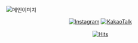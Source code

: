![메인이미지](https://github.com/user-attachments/assets/2c335c3e-39f9-4d37-8339-9199b1805892)

<div align="center">

<!-- [![YouTube](https://img.shields.io/badge/YouTube-FF0000?style=flat-square&logo=YouTube&logoColor=white&link=https://www.youtube.com/channel/UCBjYErlHCG0vfcdDmaeOIxQ)](https://www.youtube.com/channel/UCBjYErlHCG0vfcdDmaeOIxQ) -->
<!-- [![Gmail](https://img.shields.io/badge/Gmail-D14836?style=flat-square&logo=gmail&logoColor=white&link=https://www.Gmail.com/gdsc_hongik/)](https://www.Gmail.com/gdsc_hongik/) -->

[![Instagram](https://img.shields.io/badge/instagram-E4405F?style=flat-square&logo=Instagram&logoColor=white&link=https://www.instagram.com/gdsc_hongik/)](https://www.instagram.com/gdsc_hongik/)
[![KakaoTalk](https://img.shields.io/badge/KakaoTalk-FFCD00?style=flat-square&logo=KakaoTalk&logoColor=white&link=https://pf.kakao.com/_cfdZxj)](https://pf.kakao.com/_cfdZxj)
<br/><br/>
[![Hits](https://hits.seeyoufarm.com/api/count/incr/badge.svg?url=https%3A%2F%2Fgithub.com%2FGDSC-Hongik&count_bg=%2379C83D&title_bg=%23555555&icon=&icon_color=%23E7E7E7&title=hits&edge_flat=false)](https://hits.seeyoufarm.com)

</div>

<br/><br/>
